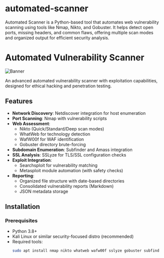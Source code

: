 # automated-scanner
Automated Scanner is a Python-based tool that automates web vulnerability scanning using tools like Nmap, Nikto, and Gobuster. It helps detect open ports, missing headers, and common flaws, offering multiple scan modes and organized output for efficient security analysis.
# Automated Vulnerability Scanner

![Banner](assets/banner.png) <!-- Optional: Add a banner image later -->

An advanced automated vulnerability scanner with exploitation capabilities, designed for ethical hacking and penetration testing.

## Features

- **Network Discovery**: Netdiscover integration for host enumeration
- **Port Scanning**: Nmap with vulnerability scripts
- **Web Assessment**:
  - Nikto (Quick/Standard/Deep scan modes)
  - WhatWeb for technology detection
  - WafW00f for WAF identification
  - Gobuster directory brute-forcing
- **Subdomain Enumeration**: Subfinder and Amass integration
- **SSL Analysis**: SSLyze for TLS/SSL configuration checks
- **Exploit Integration**:
  - Searchsploit for vulnerability matching
  - Metasploit module automation (with safety checks)
- **Reporting**:
  - Organized file structure with date-based directories
  - Consolidated vulnerability reports (Markdown)
  - JSON metadata storage

## Installation

### Prerequisites

- Python 3.8+
- Kali Linux or similar security-focused distro (recommended)
- Required tools:
  ```bash
  sudo apt install nmap nikto whatweb wafw00f sslyze gobuster subfinder amass metasploit-framework
